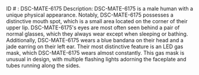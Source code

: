 ID # : DSC-MATE-6175
Description: DSC-MATE-6175 is a male human with a unique physical appearance. Notably, DSC-MATE-6175 possesses a distinctive mouth spot, which is a small area located on the corner of their upper lip. DSC-MATE-6175's eyes are most often seen behind a pair of normal glasses, which they always wear except when sleeping or bathing. Additionally, DSC-MATE-6175 wears a blue bandana on their head and a jade earring on their left ear. Their most distinctive feature is an LED gas mask, which DSC-MATE-6175 wears almost constantly. This gas mask is unusual in design, with multiple flashing lights adorning the faceplate and tubes running along the sides.